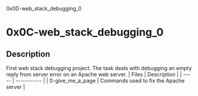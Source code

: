 0x0D-web_stack_debugging_0
# 0x0C-web_stack_debugging_0

## Description

First web stack debugging project. The task deals with debugging an empty reply from server error on an Apache web server.
| Files | Description |
| ----- | ----------- |
| 0-give_me_a_page | Commands used to fix the Apache server |
